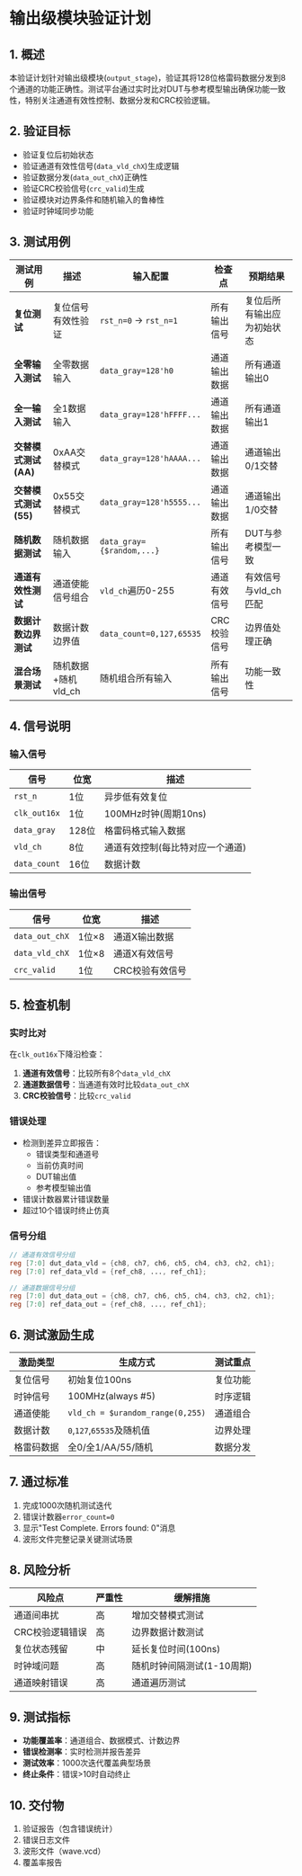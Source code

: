 # 输出级模块验证计划

## 1. 概述
本验证计划针对输出级模块(`output_stage`)，验证其将128位格雷码数据分发到8个通道的功能正确性。测试平台通过实时比对DUT与参考模型输出确保功能一致性，特别关注通道有效性控制、数据分发和CRC校验逻辑。

## 2. 验证目标
- 验证复位后初始状态
- 验证通道有效性信号(`data_vld_chX`)生成逻辑
- 验证数据分发(`data_out_chX`)正确性
- 验证CRC校验信号(`crc_valid`)生成
- 验证模块对边界条件和随机输入的鲁棒性
- 验证时钟域同步功能

## 3. 测试用例

| 测试用例 | 描述 | 输入配置 | 检查点 | 预期结果 |
|----------|------|----------|--------|----------|
| **复位测试** | 复位信号有效性验证 | `rst_n=0` → `rst_n=1` | 所有输出信号 | 复位后所有输出应为初始状态 |
| **全零输入测试** | 全零数据输入 | `data_gray=128'h0` | 通道输出数据 | 所有通道输出0 |
| **全一输入测试** | 全1数据输入 | `data_gray=128'hFFFF...` | 通道输出数据 | 所有通道输出1 |
| **交替模式测试(AA)** | 0xAA交替模式 | `data_gray=128'hAAAA...` | 通道输出数据 | 通道输出0/1交替 |
| **交替模式测试(55)** | 0x55交替模式 | `data_gray=128'h5555...` | 通道输出数据 | 通道输出1/0交替 |
| **随机数据测试** | 随机数据输入 | `data_gray={$random,...}` | 所有输出信号 | DUT与参考模型一致 |
| **通道有效性测试** | 通道使能信号组合 | `vld_ch`遍历0-255 | 通道有效信号 | 有效信号与vld_ch匹配 |
| **数据计数边界测试** | 数据计数边界值 | `data_count=0,127,65535` | CRC校验信号 | 边界值处理正确 |
| **混合场景测试** | 随机数据+随机vld_ch | 随机组合所有输入 | 所有输出信号 | 功能一致性 |

## 4. 信号说明

### 输入信号
| 信号 | 位宽 | 描述 |
|------|------|------|
| `rst_n` | 1位 | 异步低有效复位 |
| `clk_out16x` | 1位 | 100MHz时钟(周期10ns) |
| `data_gray` | 128位 | 格雷码格式输入数据 |
| `vld_ch` | 8位 | 通道有效控制(每比特对应一个通道) |
| `data_count` | 16位 | 数据计数 |

### 输出信号
| 信号 | 位宽 | 描述 |
|------|------|------|
| `data_out_chX` | 1位×8 | 通道X输出数据 |
| `data_vld_chX` | 1位×8 | 通道X有效信号 |
| `crc_valid` | 1位 | CRC校验有效信号 |

## 5. 检查机制

### 实时比对
在`clk_out16x`下降沿检查：
1. **通道有效信号**：比较所有8个`data_vld_chX`
2. **通道数据信号**：当通道有效时比较`data_out_chX`
3. **CRC校验信号**：比较`crc_valid`

### 错误处理
- 检测到差异立即报告：
  - 错误类型和通道号
  - 当前仿真时间
  - DUT输出值
  - 参考模型输出值
- 错误计数器累计错误数量
- 超过10个错误时终止仿真

### 信号分组
```verilog
// 通道有效信号分组
reg [7:0] dut_data_vld = {ch8, ch7, ch6, ch5, ch4, ch3, ch2, ch1};
reg [7:0] ref_data_vld = {ref_ch8, ..., ref_ch1};

// 通道数据信号分组
reg [7:0] dut_data_out = {ch8, ch7, ch6, ch5, ch4, ch3, ch2, ch1};
reg [7:0] ref_data_out = {ref_ch8, ..., ref_ch1};
```

## 6. 测试激励生成

| 激励类型 | 生成方式 | 测试重点 |
|----------|----------|----------|
| 复位信号 | 初始复位100ns | 复位功能 |
| 时钟信号 | 100MHz(always #5) | 时序逻辑 |
| 通道使能 | `vld_ch = $urandom_range(0,255)` | 通道组合 |
| 数据计数 | `0`,`127`,`65535`及随机值 | 边界处理 |
| 格雷码数据 | 全0/全1/AA/55/随机 | 数据分发 |

## 7. 通过标准
1. 完成1000次随机测试迭代
2. 错误计数器`error_count=0`
3. 显示"Test Complete. Errors found: 0"消息
4. 波形文件完整记录关键测试场景

## 8. 风险分析

| 风险点 | 严重性 | 缓解措施 |
|--------|--------|----------|
| 通道间串扰 | 高 | 增加交替模式测试 |
| CRC校验逻辑错误 | 高 | 边界数据计数测试 |
| 复位状态残留 | 中 | 延长复位时间(100ns) |
| 时钟域问题 | 高 | 随机时钟间隔测试(1-10周期) |
| 通道映射错误 | 高 | 通道遍历测试 |

## 9. 测试指标
- **功能覆盖率**：通道组合、数据模式、计数边界
- **错误检测率**：实时检测并报告差异
- **测试效率**：1000次迭代覆盖典型场景
- **终止条件**：错误>10时自动终止

## 10. 交付物
1. 验证报告（包含错误统计）
2. 错误日志文件
3. 波形文件（wave.vcd）
4. 覆盖率报告